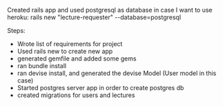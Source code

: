 Created rails app and used postgresql as database in case I want to use heroku:
rails new "lecture-requester" --database=postgresql

Steps:

- Wrote list of requirements for project
- Used rails new to create new app
- generated gemfile and added some gems
- ran bundle install
- ran devise install, and generated the devise Model (User model in this case)
- Started postgres server app in order to create postgres db
- created migrations for users and lectures
